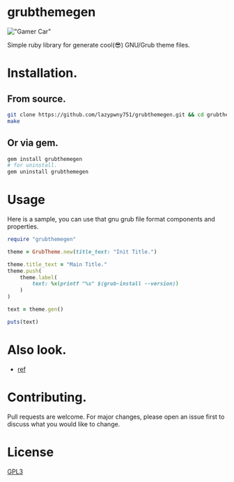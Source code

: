 # grubthemegen

!["Gamer Car"](https://media.tenor.com/QAIGME2QHqkAAAAj/capoo-gaming.gif)

Simple ruby library for generate cool(😎) GNU/Grub theme files.

# Installation.
## From source.
```sh
git clone https://github.com/lazypwny751/grubthemegen.git && cd grubthemegen
make
```

## Or via gem.
```sh
gem install grubthemegen
# for uninstall.
gem uninstall grubthemegen
```

# Usage
Here is a sample, you can use that gnu grub file format components and properties.
```rb
require "grubthemegen"

theme = GrubTheme.new(title_text: "Init Title.")

theme.title_text = "Main Title."
theme.push(
	theme.label(
		text: %x(printf "%s" $(grub-install --version))
	)
)

text = theme.gen()

puts(text)
```


# Also look.
- [ref](https://www.gnu.org/software/grub/manual/grub/html_node/Theme-file-format.html)


# Contributing.
Pull requests are welcome. For major changes, please open an issue first to discuss what you would like to change.

# License
[GPL3](https://choosealicense.com/licenses/gpl-3.0/)
